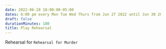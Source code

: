 ```yaml
---
date: 2022-06-28 18:00:00-05:00
dates: 6:00 pm every Mon Tue Wed Thurs from Jun 27 2022 until Jun 30 2022
draft: false
durationMinutes: 180
title: Play Rehearsal
---
```


Rehearsal for `Rehearsal for Murder`